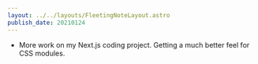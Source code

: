 ```yaml
---
layout: ../../layouts/FleetingNoteLayout.astro
publish_date: 20210124
---
```


- More work on my Next.js coding project. Getting a much better feel for CSS modules.
